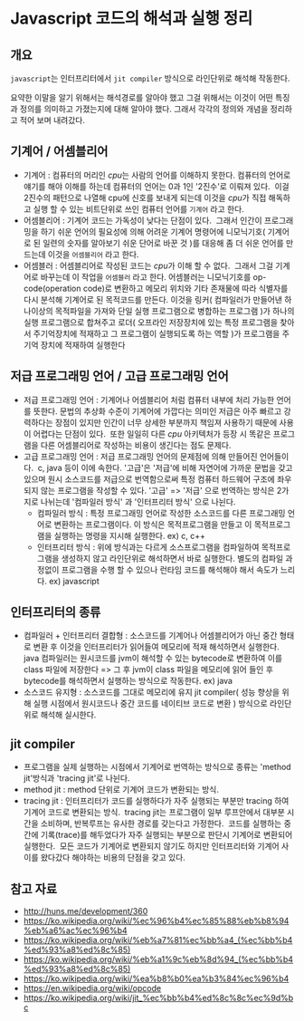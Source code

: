 # Javascript 코드의 해석과 실행 정리

## 개요
`javascript`는 인터프리터에서 `jit compiler` 방식으로 라인단위로 해석해 작동한다.

요약한 이말을 알기 위해서는 해석경로를 알아야 했고 그걸 위해서는 이것이 어떤 특징과 정의를 의미하고 가졌는지에 대해 알아야 했다. 그래서 각각의 정의와 개념을 정리하고 적어 보며 내려갔다.

## 기계어 / 어셈블리어
- 기계어 : 컴퓨터의 머리인 *cpu*는 사람의 언어를 이해하지 못한다. 컴퓨터의 언어로 얘기를 해야 이해를 하는데 컴퓨터의 언어는 0과 1인 '2진수'로 이뤄져 있다.  이걸 2진수의 패턴으로 나열해 cpu에 신호를 보내게 되는데 이것을 *cpu*가 직접 해독하고 실행 할 수 있는 비트단위로 쓰인 컴퓨터 언어를 `기계어` 라고 한다.
- 어셈블리어 : 기계어 코드는 가독성이 낮다는 단점이 있다.  그래서 인간이 프로그래밍을 하기 쉬운 언어의 필요성에 의해 어려운 기계어 명령어에 니모닉기호( 기계어로 된 일련의 숫자를 알아보기 쉬운 단어로 바꾼 것 )를 대응해 좀 더 쉬운 언어를 만드는데 이것을 `어셈블리어` 라고 한다.
- 어셈블러 : 어셈블리어로 작성된 코드는 *cpu*가 이해 할 수 없다.  그래서 그걸 기계어로 바꾸는데 이 작업을 `어셈블러` 라고 한다. 어셈블러는 니모닉기호를 op-code(operation code)로 변환하고 메모리 위치와 기타 존재물에 따라 식별자를 다시 분석해 기계어로 된 목적코드를 만든다. 이것을 링커( 컴파일러가 만들어낸 하나이상의 목적파일을 가져와 단일 실행 프로그램으로 병합하는 프로그램 )가 하나의 실행 프로그램으로 합쳐주고 로더( 오프라인 저장장치에 있는 특정 프로그램을 찾아서 주기억장치에 적재하고 그 프로그램이 실행되도록 하는 역할 )가 프로그램을 주기억 장치에 적재하여 실행한다

## 저급 프로그래밍 언어 / 고급 프로그래밍 언어
- 저급 프로그래밍 언어 : 기계어나 어셈블리어 처럼 컴퓨터 내부에 처리 가능한 언어를 뜻한다. 문법의 추상화 수준이 기계어에 가깝다는 의미인 저급은 아주 빠르고 강력하다는 장점이 있지만 인간이 너무 상세한 부분까지 책임져 사용하기 때문에 사용이 어렵다는 단점이 있다.  또한 일일히 다른 *cpu* 아키텍처가 등장 시 똑같은 프로그램을 다른 어셈블리어로 작성하는 비용이 생긴다는 점도 문제다.
- 고급 프로그래밍 언어 : 저급 프로그래밍 언어의 문제점에 의해 만들어진 언어들이다.  c, java 등이 이에 속한다. '고급'은 '저급'에 비해 자연어에 가까운 문법을 갖고 있으며 원시 소스코드를 저급으로 번역함으로써 특정 컴퓨터 하드웨어 구조에 좌우되지 않는 프로그램을 작성할 수 있다. '고급' => '저급' 으로 번역하는 방식은 2가지로 나뉘는데 '컴파일러 방식' 과 '인터프리터 방식' 으로 나뉜다.
  - 컴파일러 방식 : 특정 프로그래밍 언어로 작성한 소스코드를 다른 프로그래밍 언어로 변환하는 프로그램이다. 이 방식은 목적프로그램을 만들고 이 목적프로그램을 실행하는 명령을 지시해 실행한다. ex) c, c++
  - 인터프리터 방식 : 위에 방식과는 다르게 소스프로그램을 컴파일하여 목적프로그램을 생성하지 않고 라인단위로 해석하면서 바로 실행한다. 별도의 컴파일 과정없이 프로그램을 수행 할 수 있으나 런타임 코드를 해석해야 해서 속도가 느리다. ex) javascript

## 인터프리터의 종류
- 컴파일러 + 인터프리터 결합형 : 소스코드를 기계어나 어셈블리어가 아닌 중간 형태로 변환 후 이것을 인터프리터가 읽어들여 메모리에 적재 해석하면서 실행한다. java 컴파일러는 원시코드를 jvm이 해석할 수 있는 bytecode로 변환하여 이를 class 파일에 저장한다 => 그 후 jvm이 class 파일을 메모리에 읽어 들인 후 bytecode를 해석하면서 실행하는 방식으로 작동한다. ex) java
- 소스코드 유지형 : 소스코드를 그대로 메모리에 유지 jit compiler( 성능 향상을 위해 실행 시점에서 원시코드나 중간 코드를 네이티브 코드로 변환 ) 방식으로 라인단위로 해석해 실시한다.

## jit compiler
- 프로그램을 실제 실행하는 시점에서 기계어로 번역하는 방식으로 종류는 'method jit'방식과 'tracing jit'로 나뉜다.
- method jit : method 단위로 기계어 코드가 변환되는 방식.
- tracing jit : 인터프리터가 코드를 실행하다가 자주 실행되는 부분만 tracing 하여 기계어 코드로 변환되는 방식.  tracing jit는 프로그램이 일부 루프안에서 대부분 시간을 소비하며, 반복루프는 유사한 경로를 갖는다고 가정한다.  코드를 실행하는 중간에 기록(trace)를 해두었다가 자주 실행되는 부분으로 판단시 기계어로 변환되어 실행한다.  모든 코드가 기계어로 변환되지 않기도 하지만 인터프리터와 기계어 사이를 왔다갔다 해야하는 비용의 단점을 갖고 있다.

## 참고 자료

- http://huns.me/development/360
- https://ko.wikipedia.org/wiki/%ec%96%b4%ec%85%88%eb%b8%94%eb%a6%ac%ec%96%b4
- https://ko.wikipedia.org/wiki/%eb%a7%81%ec%bb%a4_(%ec%bb%b4%ed%93%a8%ed%8c%85)
- https://ko.wikipedia.org/wiki/%eb%a1%9c%eb%8d%94_(%ec%bb%b4%ed%93%a8%ed%8c%85)
- https://ko.wikipedia.org/wiki/%ea%b8%b0%ea%b3%84%ec%96%b4
- https://en.wikipedia.org/wiki/opcode
- https://ko.wikipedia.org/wiki/jit_%ec%bb%b4%ed%8c%8c%ec%9d%bc